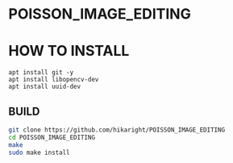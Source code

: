 # POISSON_IMAGE_EDITING

# HOW TO INSTALL

```
apt install git -y
apt install libopencv-dev
apt install uuid-dev
```

## BUILD

```bash
git clone https://github.com/hikaright/POISSON_IMAGE_EDITING
cd POISSON_IMAGE_EDITING
make
sudo make install
```
